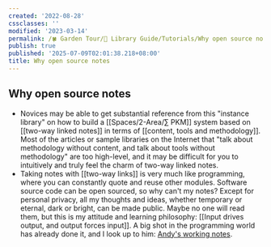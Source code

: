 ```yaml
---
created: '2022-08-28'
cssclasses: ''
modified: '2023-03-14'
permalink: /🍀 Garden Tour/🧰 Library Guide/Tutorials/Why open source notes.md
publish: true
published: '2025-07-09T02:01:38.218+08:00'
title: Why open source notes
---
```

## Why open source notes

- Novices may be able to get substantial reference from this "instance library" on how to build a [[Spaces/2-Area/∑ PKM]] system based on [[two-way linked notes]] in terms of [[content, tools and methodology]]. Most of the articles or sample libraries on the Internet that "talk about methodology without content, and talk about tools without methodology" are too high-level, and it may be difficult for you to intuitively and truly feel the charm of two-way linked notes.
- Taking notes with [[two-way links]] is very much like programming, where you can constantly quote and reuse other modules. Software source code can be open sourced, so why can't my notes? Except for personal privacy, all my thoughts and ideas, whether temporary or eternal, dark or bright, can be made public. Maybe no one will read them, but this is my attitude and learning philosophy: [[Input drives output, and output forces input]]. A big shot in the programming world has already done it, and I look up to him: [Andy's working notes](https://notes.andymatuschak.org/About_these_notes). 